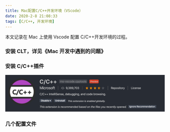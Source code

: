 ```yaml
---
title: Mac配置C/C++开发环境（VScode）
date: 2020-2-8 21:08:33
tags: [C/C++, 开发环境]
---
```


本文记录在 Mac 上使用 Vscode 配置 C/C++开发环境的过程。

### 安装 CLT，详见《Mac 开发中遇到的问题》

### 安装 C/C++插件

![C&C++plug-in](../illustrations/C&C++plug-in.png)

### 几个配置文件
